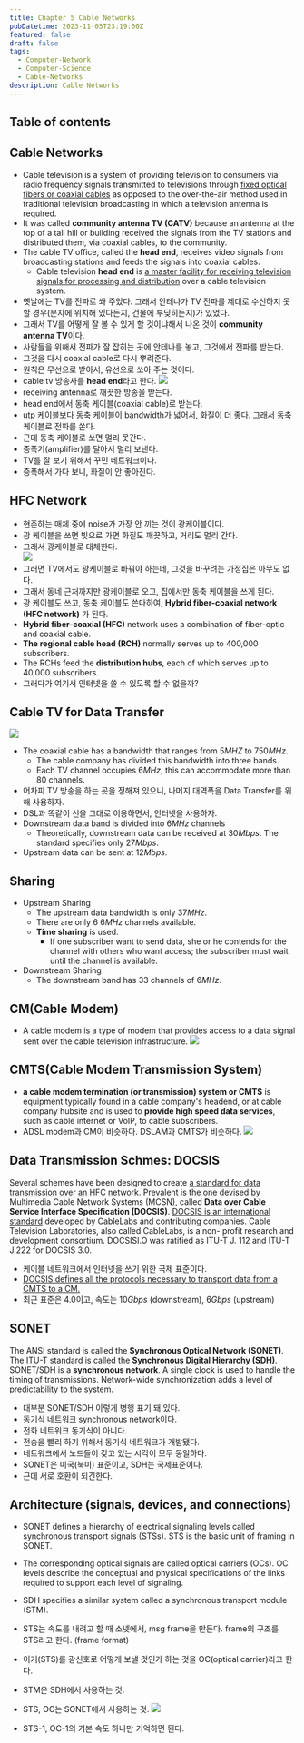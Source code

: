 ```yaml
---
title: Chapter 5 Cable Networks
pubDatetime: 2023-11-05T23:19:00Z
featured: false
draft: false
tags:
  - Computer-Network
  - Computer-Science
  - Cable-Networks
description: Cable Networks
---
```


## Table of contents

## Cable Networks

- Cable television is a system of providing television to consumers via radio frequency signals transmitted to televisions through <u>fixed optical fibers or coaxial cables</u> as opposed to the over-the-air method used in traditional television broadcasting in which a television antenna is required.
- It was called **community antenna TV (CATV)** because an antenna at the top of a tall hill or building received the signals from the TV stations and distributed them, via coaxial cables, to the community.
- The cable TV office, called the **head end**, receives video signals from broadcasting stations and feeds the signals into coaxial cables.
  - Cable television **head end** is <u>a master facility for receiving television signals for processing and distribution</u> over a cable television system.
- 옛날에는 TV를 전파로 쏴 주었다. 그래서 안테나가 TV 전파를 제대로 수신하지 못할 경우(분지에 위치해 있다든지, 건물에 부딪히든지)가 있었다.
- 그래서 TV를 어떻게 잘 볼 수 있게 할 것이냐해서 나온 것이 **community antenna TV**이다.
- 사람들을 위해서 전파가 잘 잡히는 곳에 안테나를 놓고, 그것에서 전파를 받는다.
- 그것을 다시 coaxial cable로 다시 뿌려준다.
- 원칙은 무선으로 받아서, 유선으로 쏘아 주는 것이다.
- cable tv 방송사를 **head end**라고 한다.
  ![](https://res.cloudinary.com/gyunseo-blog/image/upload/f_auto/v1699263699/image_tnwrz1.png)
- receiving antenna로 깨끗한 방송을 받는다.
- head end에서 동축 케이블(coaxial cable)로 받는다.
- utp 케이블보다 동축 케이블이 bandwidth가 넓어서, 화질이 더 좋다. 그래서 동축 케이블로 전파를 쏜다.
- 근데 동축 케이블로 쏘면 멀리 못간다.
- 증폭기(amplifier)를 달아서 멀리 보낸다.
- TV를 잘 보기 위해서 꾸민 네트워크이다.
- 증폭해서 가다 보니, 화질이 안 좋아진다.

## HFC Network

- 현존하는 매체 중에 noise가 가장 안 끼는 것이 광케이블이다.
- 광 케이블을 쓰면 빛으로 가면 화질도 깨끗하고, 거리도 멀리 간다.
- 그래서 광케이블로 대체한다.  
  ![](https://res.cloudinary.com/gyunseo-blog/image/upload/f_auto/v1699263878/image_gemveo.png)
- 그러면 TV에서도 광케이블로 바꿔야 하는데, 그것을 바꾸려는 가정집은 아무도 없다.
- 그래서 동네 근처까지만 광케이블로 오고, 집에서만 동축 케이블을 쓰게 된다.
- 광 케이블도 쓰고, 동축 케이블도 쓴다하여, **Hybrid fiber-coaxial network (HFC network)** 가 된다.
- **Hybrid fiber-coaxial (HFC)** network uses a combination of fiber-optic and coaxial cable.
- **The regional cable head (RCH)** normally serves up to 400,000 subscribers.
- The RCHs feed the **distribution hubs**, each of which serves up to 40,000 subscribers.
- 그러다가 여기서 인터넷을 쓸 수 있도록 할 수 없을까?

## Cable TV for Data Transfer

![](https://res.cloudinary.com/gyunseo-blog/image/upload/f_auto/v1699264738/image_hwg3yh.png)

- The coaxial cable has a bandwidth that ranges from $5MHZ$ to $750MHz$.
  - The cable company has divided this bandwidth into three bands.
  - Each TV channel occupies $6MHz$, this can accommodate more than 80 channels.
- 어차피 TV 방송을 하는 곳을 정해져 있으니, 나머지 대역폭을 Data Transfer를 위해 사용하자.
- DSL과 똑같이 선을 그대로 이용하면서, 인터넷을 사용하자.
- Downstream data band is divided into $6MHz$ channels
  - Theoretically, downstream data can be received at $30Mbps$. The standard specifies only $27Mbps$.
- Upstream data can be sent at $12Mbps$.

## Sharing

- Upstream Sharing
  - The upstream data bandwidth is only $37MHz$.
  - There are only 6 $6MHz$ channels available.
  - **Time sharing** is used.
    - If one subscriber want to send data, she or he contends for the channel with others who want access; the subscriber must wait until the channel is available.
- Downstream Sharing
  - The downstream band has 33 channels of $6MHz$.

## CM(Cable Modem)

- A cable modem is a type of modem that provides access to a data signal sent over the cable television infrastructure.
  ![](https://res.cloudinary.com/gyunseo-blog/image/upload/f_auto/v1699265460/image_ljkqpk.png)

## CMTS(Cable Modem Transmission System)

- **a cable modem termination (or transmission) system or CMTS** is equipment typically found in a cable company's headend, or at cable company hubsite and is used to **provide high speed data services**, such as cable internet or VoIP, to cable subscribers.
- ADSL modem과 CM이 비슷하다. DSLAM과 CMTS가 비슷하다.
  ![](https://res.cloudinary.com/gyunseo-blog/image/upload/f_auto/v1699265625/image_oglnao.png)

## Data Transmission Schmes: DOCSIS

Several schemes have been designed to create <u>a standard for
data transmission over an HFC network</u>.
Prevalent is the one devised by Multimedia Cable Network
Systems (MCSN), called **Data over Cable Service Interface
Specification (DOCSIS)**.
<u>DOCSIS is an international standard</u> developed by CableLabs
and contributing companies.
Cable Television Laboratories, also called CableLabs, is a non-
profit research and development consortium.
DOCSISI.O was ratified as ITU-T J. 112 and ITU-T J.222 for
DOCSIS 3.0.

- 케이블 네트워크에서 인터넷을 쓰기 위한 국제 표준이다.
- <u>DOCSIS defines all the protocols necessary to transport data from a CMTS to a CM.</u>
- 최근 표준은 4.0이고, 속도는 $10Gbps$ (downstream), $6Gbps$ (upstream)

## SONET

The ANSI standard is called the **Synchronous Optical
Network (SONET)**.
The ITU-T standard is called the **Synchronous Digital
Hierarchy (SDH)**.
SONET/SDH is a **synchronous network**.
A single clock is used to handle the timing of transmissions.
Network-wide synchronization adds a level of predictability to
the system.

- 대부분 SONET/SDH 이렇게 병행 표기 돼 있다.
- 동기식 네트워크 synchronous network이다.
- 전화 네트워크 동기식이 아니다.
- 전송을 빨리 하기 위해서 동기식 네트워크가 개발됐다.
- 네트워크에서 노드들이 갖고 있는 시각이 모두 동일하다.
- SONET은 미국(북미) 표준이고, SDH는 국제표준이다.
- 근데 서로 호환이 되긴한다.

## Architecture (signals, devices, and connections)

- SONET defines a hierarchy of electrical signaling levels called
  synchronous transport signals (STSs).
  STS is the basic unit of framing in SONET.
- The corresponding optical signals are called optical carriers
  (OCs).
  OC levels describe the conceptual and physical
  specifications of the links required to support each level of
  signaling.
- SDH specifies a similar system called a synchronous transport
  module (STM).

- STS는 속도를 내려고 할 때 소넷에서, msg frame을 만든다. frame의 구조를 STS라고 한다. (frame format)
- 이거(STS)를 광신호로 어떻게 보낼 것인가 하는 것을 OC(optical carrier)라고 한다.
- STM은 SDH에서 사용하는 것.
- STS, OC는 SONET에서 사용하는 것.
  ![](https://res.cloudinary.com/gyunseo-blog/image/upload/f_auto/v1699267465/image_qqdljv.png)
- STS-1, OC-1의 기본 속도 하나만 기억하면 된다.
